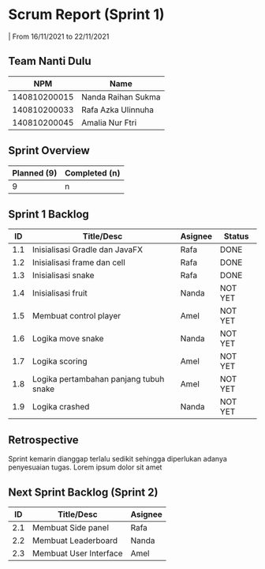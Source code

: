 # Scrum Report (Sprint 1)
| From 16/11/2021 to 22/11/2021

## Team Nanti Dulu 
| NPM           | Name                  |
| ------------- |-----------------------|
| 140810200015  | Nanda Raihan Sukma    |
| 140810200033  | Rafa Azka Ulinnuha    |
| 140810200045  | Amalia Nur Ftri       |

## Sprint Overview
| Planned (9)   | Completed (n) |
| ------------- |-------------- |
| 9             | n             |

## Sprint 1 Backlog

| ID  | Title/Desc                                | Asignee | Status  |
| --- | ------------------------------------------| ------- | --------|
| 1.1 | Inisialisasi Gradle dan JavaFX            | Rafa    | DONE    |
| 1.2 | Inisialisasi frame dan cell               | Rafa    | DONE    |
| 1.3 | Inisialisasi snake                        | Rafa    | DONE    |
| 1.4 | Inisialisasi fruit                        | Nanda   | NOT YET |
| 1.5 | Membuat control player                    | Amel    | NOT YET |
| 1.6 | Logika move snake                         | Nanda   | NOT YET |
| 1.7 | Logika scoring                            | Amel    | NOT YET |
| 1.8 | Logika pertambahan panjang tubuh snake    | Amel    | NOT YET |
| 1.9 | Logika crashed                            | Nanda   | NOT YET |

## Retrospective 

Sprint kemarin dianggap terlalu sedikit sehingga diperlukan adanya penyesuaian tugas. Lorem ipsum dolor sit amet

## Next Sprint Backlog (Sprint 2)
| ID  | Title/Desc              | Asignee | 
| --- | ------------------------| ------- | 
| 2.1 | Membuat Side panel      | Rafa    | 
| 2.2 | Membuat Leaderboard     | Nanda   | 
| 2.3 | Membuat User Interface  | Amel    | 